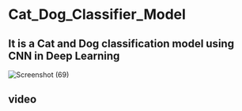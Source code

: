 # Cat_Dog_Classifier_Model
## It is a Cat and Dog classification model using CNN in Deep Learning

![Screenshot (69)](https://user-images.githubusercontent.com/71753065/119880685-1f630400-bf4a-11eb-8fca-9c56857f4306.png)

## video

